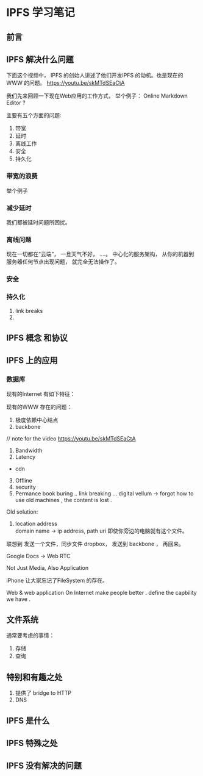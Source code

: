 # IPFS 学习笔记

## 前言 

## IPFS 解决什么问题 
下面这个视频中， IPFS 的创始人讲述了他们开发IPFS 的动机。也是现在的WWW 的问题。 
https://youtu.be/skMTdSEaCtA

我们先来回顾一下现在Web应用的工作方式， 举个例子：
Online Markdown Editor ? 

主要有五个方面的问题:
1. 带宽
2. 延时
3. 离线工作
4. 安全
5. 持久化

### 带宽的浪费
举个例子

### 减少延时
我们都被延时问题所困扰。

### 离线问题
现在一切都在“云端”， 一旦天气不好， ....。
中心化的服务架构， 从你的机器到服务器任何节点出现问题， 就完全无法操作了。

### 安全

### 持久化

1. link breaks  
2. 

## IPFS 概念 和协议


## IPFS 上的应用

### 数据库
现有的Internet 有如下特征：

现有的WWW 存在的问题：
1. 极度依赖中心结点 
2. backbone 

// note for the video 
https://youtu.be/skMTdSEaCtA

1. Bandwidth 
2. Latency   
  - cdn
3. Offline 
4. security 
5. Permance 
  book buring .. 
  link breaking ... 
  digital vellum  ->  forgot how to use old machines , the content is lost . 


Old solution: 
1. location address  
  domain name ->  ip address,  path   uri 
  即使你旁边的电脑就有这个文件。 
  
  联想到 发送一个文件，同步文件 dropbox， 发送到 backbone ， 再回来。 

Google Docs -> Web RTC


Not Just Media,  Also  Application 

iPhone 让大家忘记了FileSystem 的存在。 

Web & web application  On Internet  make people better . 
define the capbility we have . 


## 文件系统
通常要考虑的事情：
1. 存储
2. 查询

## 特别和有趣之处

1. 提供了 bridge to HTTP
2. DNS

## IPFS 是什么



## IPFS 特殊之处

## IPFS 没有解决的问题
